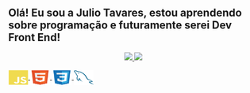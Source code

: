## Olá! Eu sou a Julio Tavares, estou aprendendo sobre programação e futuramente serei Dev Front End!
<div align="center">
  <a href="https://github.com/juliopereiratavares">
  <img height="150em" src="https://github-readme-stats.vercel.app/api?username=juliopereiratavares&show_icons=true&theme=cobalt&include_all_commits=true&count_private=true"/>
  <img height="150em" src="https://github-readme-stats.vercel.app/api/top-langs/?username=juliopereiratavares&layout=compact&langs_count=7&theme=cobalt"/>
</div>
<div style="display: inline_block"><br>
  <img align="center" alt="Julio-Js" height="30" width="40" src="https://raw.githubusercontent.com/devicons/devicon/master/icons/javascript/javascript-plain.svg">
  <img align="center" alt="Julio-HTML" height="30" width="40" src="https://raw.githubusercontent.com/devicons/devicon/master/icons/html5/html5-original.svg">
  <img align="center" alt="Julio-CSS" height="30" width="40" src="https://raw.githubusercontent.com/devicons/devicon/master/icons/css3/css3-original.svg">
    <img align="center" alt="Julio-MySQL" height="30" width="40" src="https://raw.githubusercontent.com/devicons/devicon/master/icons/mysql/mysql-original.svg">
</div>
